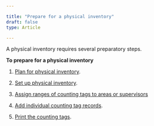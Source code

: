 ```yaml
---

title: "Prepare for a physical inventory"
draft: false
type: Article

---
```


A physical inventory requires several preparatory steps.

**To prepare for a physical **inventory****

1. [Plan for physical inventory](plan-for-physical-inventory.md).

2. [Set up physical inventory](set-up-physical-inventory.md).

3. [Assign ranges of counting tags to areas or supervisors](assign-tags-to-areas-or-supervisors.md)

4. [Add individual counting tag records](add-tag-records.md).

5. [Print the counting tags](physical-inventory-tag-print-rpphyt.md).

​